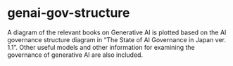 # genai-gov-structure
A diagram of the relevant books on Generative AI is plotted based on the AI governance structure diagram in “The State of AI Governance in Japan ver. 1.1”. Other useful models and other information for examining the governance of generative AI are also included.
